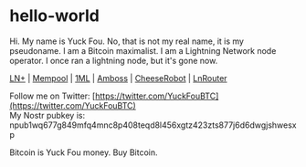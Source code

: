 # hello-world

Hi.  My name is Yuck Fou.  No, that is not my real name, it is my pseudoname.
I am a Bitcoin maximalist.
I am a Lightning Network node operator.
I once ran a lightning node, but it's gone now.

[LN+](https://lightningnetwork.plus/nodes/0212fff1e1565713ba134324dcbc4eec59659c167569db6c2ef9797ee1a6e54c63) | [Mempool](https://mempool.space/lightning/node/0212fff1e1565713ba134324dcbc4eec59659c167569db6c2ef9797ee1a6e54c63) | [1ML](https://1ml.com/node/0212fff1e1565713ba134324dcbc4eec59659c167569db6c2ef9797ee1a6e54c63) | [Amboss](https://amboss.space/node/0212fff1e1565713ba134324dcbc4eec59659c167569db6c2ef9797ee1a6e54c63) | [CheeseRobot](https://cheeserobot.org/node/0212fff1e1565713ba134324dcbc4eec59659c167569db6c2ef9797ee1a6e54c63) | [LnRouter](https://lnrouter.app/node/0212fff1e1565713ba134324dcbc4eec59659c167569db6c2ef9797ee1a6e54c63)

Follow me on Twitter: [https://twitter.com/YuckFouBTC](https://twitter.com/YuckFouBTC)  
My Nostr pubkey is: npub1wq677g849mfq4mnc8p408teqd8l456xgtz423zts877j6d6dwgjshwesxp  

Bitcoin is Yuck Fou money.  Buy Bitcoin.
